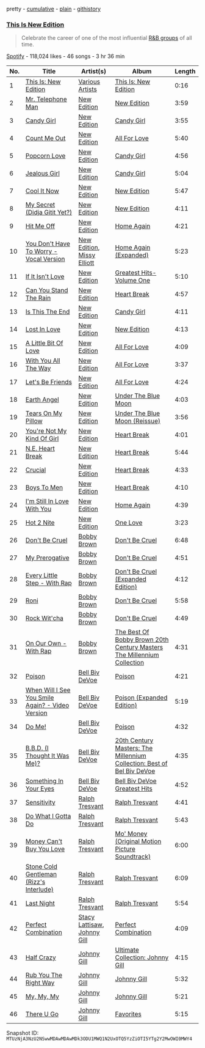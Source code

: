 pretty - [cumulative](/playlists/cumulative/37i9dQZF1DWThFkopzOaNW.md) - [plain](/playlists/plain/37i9dQZF1DWThFkopzOaNW) - [githistory](https://github.githistory.xyz/mackorone/spotify-playlist-archive/blob/main/playlists/plain/37i9dQZF1DWThFkopzOaNW)

### [This Is New Edition](https://open.spotify.com/playlist/37i9dQZF1DWThFkopzOaNW)

> Celebrate the career of one of the most influential <a href="spotify:artist:1mFX1QlezK1lNPKQJkhwWb">R&B groups</a> of all time.

[Spotify](https://open.spotify.com/user/spotify) - 118,024 likes - 46 songs - 3 hr 36 min

| No. | Title | Artist(s) | Album | Length |
|---|---|---|---|---|
| 1 | [This Is: New Edition](https://open.spotify.com/track/3l3P1AkiC0I9h6032CFE7b) | [Various Artists](https://open.spotify.com/artist/0LyfQWJT6nXafLPZqxe9Of) | [This Is: New Edition](https://open.spotify.com/album/2OrMiTfjAt99XeEELEY55a) | 0:16 |
| 2 | [Mr\. Telephone Man](https://open.spotify.com/track/4DiNls6kFmF1ZittKsPsTc) | [New Edition](https://open.spotify.com/artist/1mFX1QlezK1lNPKQJkhwWb) | [New Edition](https://open.spotify.com/album/68moCweQx7EoMvHdZ6HzDc) | 3:59 |
| 3 | [Candy Girl](https://open.spotify.com/track/72OrfuJ9RxfLCoqAMeKHCZ) | [New Edition](https://open.spotify.com/artist/1mFX1QlezK1lNPKQJkhwWb) | [Candy Girl](https://open.spotify.com/album/62OvMX7ymbmxO6TKiXDE4v) | 3:55 |
| 4 | [Count Me Out](https://open.spotify.com/track/0XpJaafBTohHGhhdrp83rJ) | [New Edition](https://open.spotify.com/artist/1mFX1QlezK1lNPKQJkhwWb) | [All For Love](https://open.spotify.com/album/3YCJbBunpZPQOJHrwSdNQ2) | 5:40 |
| 5 | [Popcorn Love](https://open.spotify.com/track/6IhyDE3JEBalQFcgod5WlZ) | [New Edition](https://open.spotify.com/artist/1mFX1QlezK1lNPKQJkhwWb) | [Candy Girl](https://open.spotify.com/album/62OvMX7ymbmxO6TKiXDE4v) | 4:56 |
| 6 | [Jealous Girl](https://open.spotify.com/track/6yPD2mh7wdtei0ZtQa7XpR) | [New Edition](https://open.spotify.com/artist/1mFX1QlezK1lNPKQJkhwWb) | [Candy Girl](https://open.spotify.com/album/62OvMX7ymbmxO6TKiXDE4v) | 5:04 |
| 7 | [Cool It Now](https://open.spotify.com/track/5LkcAjqj5NOctNGi2qUjlw) | [New Edition](https://open.spotify.com/artist/1mFX1QlezK1lNPKQJkhwWb) | [New Edition](https://open.spotify.com/album/68moCweQx7EoMvHdZ6HzDc) | 5:47 |
| 8 | [My Secret \(Didja Gitit Yet?\)](https://open.spotify.com/track/2qrWPMkdznGoNUN6JvbHFI) | [New Edition](https://open.spotify.com/artist/1mFX1QlezK1lNPKQJkhwWb) | [New Edition](https://open.spotify.com/album/68moCweQx7EoMvHdZ6HzDc) | 4:11 |
| 9 | [Hit Me Off](https://open.spotify.com/track/0yNCFwihschpOwSgK31f2O) | [New Edition](https://open.spotify.com/artist/1mFX1QlezK1lNPKQJkhwWb) | [Home Again](https://open.spotify.com/album/6fRUYwwUOmQbuwe9KujqQG) | 4:21 |
| 10 | [You Don't Have To Worry \- Vocal Version](https://open.spotify.com/track/2DWlTA5EAJbUUrAk49bL1B) | [New Edition](https://open.spotify.com/artist/1mFX1QlezK1lNPKQJkhwWb), [Missy Elliott](https://open.spotify.com/artist/2wIVse2owClT7go1WT98tk) | [Home Again \(Expanded\)](https://open.spotify.com/album/47UpM3ohwbbKXUTNYJiFXG) | 5:23 |
| 11 | [If It Isn't Love](https://open.spotify.com/track/6oGPZcErzd9Hjw3E4sDBrq) | [New Edition](https://open.spotify.com/artist/1mFX1QlezK1lNPKQJkhwWb) | [Greatest Hits\-Volume One](https://open.spotify.com/album/2e3HFWHDOJxTni9FmLQuiw) | 5:10 |
| 12 | [Can You Stand The Rain](https://open.spotify.com/track/1vbe9sh7U9vdMceAhitWr2) | [New Edition](https://open.spotify.com/artist/1mFX1QlezK1lNPKQJkhwWb) | [Heart Break](https://open.spotify.com/album/1bTjSqotSDtUjcwFfukTQP) | 4:57 |
| 13 | [Is This The End](https://open.spotify.com/track/7oQu8H2QfZCUaj5t1aOMRG) | [New Edition](https://open.spotify.com/artist/1mFX1QlezK1lNPKQJkhwWb) | [Candy Girl](https://open.spotify.com/album/62OvMX7ymbmxO6TKiXDE4v) | 4:11 |
| 14 | [Lost In Love](https://open.spotify.com/track/4pcweTeOtJdAPnmYCBrKKE) | [New Edition](https://open.spotify.com/artist/1mFX1QlezK1lNPKQJkhwWb) | [New Edition](https://open.spotify.com/album/68moCweQx7EoMvHdZ6HzDc) | 4:13 |
| 15 | [A Little Bit Of Love](https://open.spotify.com/track/0Orud39gtgh83Ner8eIMIl) | [New Edition](https://open.spotify.com/artist/1mFX1QlezK1lNPKQJkhwWb) | [All For Love](https://open.spotify.com/album/3YCJbBunpZPQOJHrwSdNQ2) | 4:09 |
| 16 | [With You All The Way](https://open.spotify.com/track/53tgVAmOSWPLlV6AEOi77d) | [New Edition](https://open.spotify.com/artist/1mFX1QlezK1lNPKQJkhwWb) | [All For Love](https://open.spotify.com/album/3YCJbBunpZPQOJHrwSdNQ2) | 3:37 |
| 17 | [Let's Be Friends](https://open.spotify.com/track/2qbsGKUcvUsEUzC7vgReEj) | [New Edition](https://open.spotify.com/artist/1mFX1QlezK1lNPKQJkhwWb) | [All For Love](https://open.spotify.com/album/3YCJbBunpZPQOJHrwSdNQ2) | 4:24 |
| 18 | [Earth Angel](https://open.spotify.com/track/3I15aAUDMqQ617oQTcvxMD) | [New Edition](https://open.spotify.com/artist/1mFX1QlezK1lNPKQJkhwWb) | [Under The Blue Moon](https://open.spotify.com/album/0bywQIdZTfpmA0oH8eeGox) | 4:03 |
| 19 | [Tears On My Pillow](https://open.spotify.com/track/4xqMJ1jBi557DT0LETsKGp) | [New Edition](https://open.spotify.com/artist/1mFX1QlezK1lNPKQJkhwWb) | [Under The Blue Moon \(Reissue\)](https://open.spotify.com/album/5DVH1qjObdYe44De16jjmA) | 3:56 |
| 20 | [You're Not My Kind Of Girl](https://open.spotify.com/track/202QpSJo7inyEKWeARd5Ax) | [New Edition](https://open.spotify.com/artist/1mFX1QlezK1lNPKQJkhwWb) | [Heart Break](https://open.spotify.com/album/1bTjSqotSDtUjcwFfukTQP) | 4:01 |
| 21 | [N.E\. Heart Break](https://open.spotify.com/track/3i3W6JXFIIRnrm9RKUkaaC) | [New Edition](https://open.spotify.com/artist/1mFX1QlezK1lNPKQJkhwWb) | [Heart Break](https://open.spotify.com/album/1bTjSqotSDtUjcwFfukTQP) | 5:44 |
| 22 | [Crucial](https://open.spotify.com/track/7vSbF54PQ3JkGVpDvTXmkF) | [New Edition](https://open.spotify.com/artist/1mFX1QlezK1lNPKQJkhwWb) | [Heart Break](https://open.spotify.com/album/1bTjSqotSDtUjcwFfukTQP) | 4:33 |
| 23 | [Boys To Men](https://open.spotify.com/track/3jA9wIZHmiXWYAG06Dc8rp) | [New Edition](https://open.spotify.com/artist/1mFX1QlezK1lNPKQJkhwWb) | [Heart Break](https://open.spotify.com/album/1bTjSqotSDtUjcwFfukTQP) | 4:10 |
| 24 | [I'm Still In Love With You](https://open.spotify.com/track/46LEQkbfPT5x2ZanS3STg5) | [New Edition](https://open.spotify.com/artist/1mFX1QlezK1lNPKQJkhwWb) | [Home Again](https://open.spotify.com/album/6fRUYwwUOmQbuwe9KujqQG) | 4:39 |
| 25 | [Hot 2 Nite](https://open.spotify.com/track/7alcrjZSE1TGO6qtb0pQRU) | [New Edition](https://open.spotify.com/artist/1mFX1QlezK1lNPKQJkhwWb) | [One Love](https://open.spotify.com/album/52OFZJ2uW3KqFx6vTe0NfK) | 3:23 |
| 26 | [Don't Be Cruel](https://open.spotify.com/track/5KG4OVGxSrFmNHGZBezJJn) | [Bobby Brown](https://open.spotify.com/artist/62sPt3fswraiEPnKQpAbdE) | [Don't Be Cruel](https://open.spotify.com/album/44w4sVYJVQzhH2dN3IwyIK) | 6:48 |
| 27 | [My Prerogative](https://open.spotify.com/track/0v9kGNjkKdQUdDoBIuiph4) | [Bobby Brown](https://open.spotify.com/artist/62sPt3fswraiEPnKQpAbdE) | [Don't Be Cruel](https://open.spotify.com/album/44w4sVYJVQzhH2dN3IwyIK) | 4:51 |
| 28 | [Every Little Step \- With Rap](https://open.spotify.com/track/1ieHPdrdGpYchc0EF1ztG8) | [Bobby Brown](https://open.spotify.com/artist/62sPt3fswraiEPnKQpAbdE) | [Don't Be Cruel \(Expanded Edition\)](https://open.spotify.com/album/45h9TCnlSKB4P2ytSKxKSf) | 4:12 |
| 29 | [Roni](https://open.spotify.com/track/6mdNRnbiVerwM8kGCS1KwD) | [Bobby Brown](https://open.spotify.com/artist/62sPt3fswraiEPnKQpAbdE) | [Don't Be Cruel](https://open.spotify.com/album/44w4sVYJVQzhH2dN3IwyIK) | 5:58 |
| 30 | [Rock Wit'cha](https://open.spotify.com/track/7BVMXNnQSswMX8IJeZUb5T) | [Bobby Brown](https://open.spotify.com/artist/62sPt3fswraiEPnKQpAbdE) | [Don't Be Cruel](https://open.spotify.com/album/44w4sVYJVQzhH2dN3IwyIK) | 4:49 |
| 31 | [On Our Own \- With Rap](https://open.spotify.com/track/3gyGarXAYgTgJIIp97DjTt) | [Bobby Brown](https://open.spotify.com/artist/62sPt3fswraiEPnKQpAbdE) | [The Best Of Bobby Brown 20th Century Masters The Millennium Collection](https://open.spotify.com/album/1T7RZdtMdC1svs3WGT15A5) | 4:31 |
| 32 | [Poison](https://open.spotify.com/track/6m59VvDUi0UQsB2eZ9wVbH) | [Bell Biv DeVoe](https://open.spotify.com/artist/2zFZiWQJFFshzojycnXoTL) | [Poison](https://open.spotify.com/album/6H5mxGUWguDjtQ4Uzd8veD) | 4:21 |
| 33 | [When Will I See You Smile Again? \- Video Version](https://open.spotify.com/track/4OHP9DBqY64kNbHW7YVDEZ) | [Bell Biv DeVoe](https://open.spotify.com/artist/2zFZiWQJFFshzojycnXoTL) | [Poison \(Expanded Edition\)](https://open.spotify.com/album/3Fa7c5eB1TiAhoyhS4ReNi) | 5:19 |
| 34 | [Do Me!](https://open.spotify.com/track/3an1aoJKoBXJKoIfdDbVwf) | [Bell Biv DeVoe](https://open.spotify.com/artist/2zFZiWQJFFshzojycnXoTL) | [Poison](https://open.spotify.com/album/6H5mxGUWguDjtQ4Uzd8veD) | 4:32 |
| 35 | [B.B.D\. \(I Thought It Was Me\)?](https://open.spotify.com/track/26yEd8XVwJpHDERXo6rZ8X) | [Bell Biv DeVoe](https://open.spotify.com/artist/2zFZiWQJFFshzojycnXoTL) | [20th Century Masters: The Millennium Collection: Best of Bel Biv DeVoe](https://open.spotify.com/album/2QC1IsQIUNdEz0zgWanPkN) | 4:35 |
| 36 | [Something In Your Eyes](https://open.spotify.com/track/6x62R3fzn2mDGNzyFtiOKT) | [Bell Biv DeVoe](https://open.spotify.com/artist/2zFZiWQJFFshzojycnXoTL) | [Bell Biv DeVoe Greatest Hits](https://open.spotify.com/album/7fvZ8AoIw7ZGPBnNVosIcE) | 4:52 |
| 37 | [Sensitivity](https://open.spotify.com/track/3lRgzwd3g1TewI4zjgbh9V) | [Ralph Tresvant](https://open.spotify.com/artist/6MLDcHrNh4OqxDZAjMt5pt) | [Ralph Tresvant](https://open.spotify.com/album/59xCSAdPeDW21sCrkE6B6c) | 4:41 |
| 38 | [Do What I Gotta Do](https://open.spotify.com/track/0ACQNXLObfspmUezyRL8jr) | [Ralph Tresvant](https://open.spotify.com/artist/6MLDcHrNh4OqxDZAjMt5pt) | [Ralph Tresvant](https://open.spotify.com/album/59xCSAdPeDW21sCrkE6B6c) | 5:43 |
| 39 | [Money Can't Buy You Love](https://open.spotify.com/track/3wKLhabbf6rOPGXBvvMU6G) | [Ralph Tresvant](https://open.spotify.com/artist/6MLDcHrNh4OqxDZAjMt5pt) | [Mo' Money \(Original Motion Picture Soundtrack\)](https://open.spotify.com/album/6MBvYkONMH2ubpADEghFSr) | 6:00 |
| 40 | [Stone Cold Gentleman \(Rizz's Interlude\)](https://open.spotify.com/track/2lZtKMrV9IVZL5pbItZzlM) | [Ralph Tresvant](https://open.spotify.com/artist/6MLDcHrNh4OqxDZAjMt5pt) | [Ralph Tresvant](https://open.spotify.com/album/59xCSAdPeDW21sCrkE6B6c) | 6:09 |
| 41 | [Last Night](https://open.spotify.com/track/6EnjPxueaPaZkPvcwjs1kQ) | [Ralph Tresvant](https://open.spotify.com/artist/6MLDcHrNh4OqxDZAjMt5pt) | [Ralph Tresvant](https://open.spotify.com/album/59xCSAdPeDW21sCrkE6B6c) | 5:54 |
| 42 | [Perfect Combination](https://open.spotify.com/track/0Ro6ef31feiNEnrTZCBSeA) | [Stacy Lattisaw](https://open.spotify.com/artist/0rKnxuiIepvjtMmrYYV2VA), [Johnny Gill](https://open.spotify.com/artist/7oHzn7edwmrYClrPRINkbn) | [Perfect Combination](https://open.spotify.com/album/2Mv6pIgSdRzyj6JxH8BTTD) | 4:09 |
| 43 | [Half Crazy](https://open.spotify.com/track/0NIpujQwZJP4iRFQZ8UhHx) | [Johnny Gill](https://open.spotify.com/artist/7oHzn7edwmrYClrPRINkbn) | [Ultimate Collection: Johnny Gill](https://open.spotify.com/album/3uhHV5Q8vnQiaSc7TqpEDM) | 4:15 |
| 44 | [Rub You The Right Way](https://open.spotify.com/track/40xz60ciGIpsRtDqRfPKBE) | [Johnny Gill](https://open.spotify.com/artist/7oHzn7edwmrYClrPRINkbn) | [Johnny Gill](https://open.spotify.com/album/3VNcHyjMgpq2UQN5LTs4qC) | 5:32 |
| 45 | [My, My, My](https://open.spotify.com/track/0Z9FRM5zukGVagh8TVSdrI) | [Johnny Gill](https://open.spotify.com/artist/7oHzn7edwmrYClrPRINkbn) | [Johnny Gill](https://open.spotify.com/album/3VNcHyjMgpq2UQN5LTs4qC) | 5:21 |
| 46 | [There U Go](https://open.spotify.com/track/2ktjSreVH3T7598zGwBC56) | [Johnny Gill](https://open.spotify.com/artist/7oHzn7edwmrYClrPRINkbn) | [Favorites](https://open.spotify.com/album/5tUxUjoNFAocBJMJjYc7EO) | 5:15 |

Snapshot ID: `MTUzNjA3NzU2NSwwMDAwMDAwMDk3ODU1MWQ1N2UxOTQ5YzZiOTI5YTg2Y2MwOWI0MWY4`
